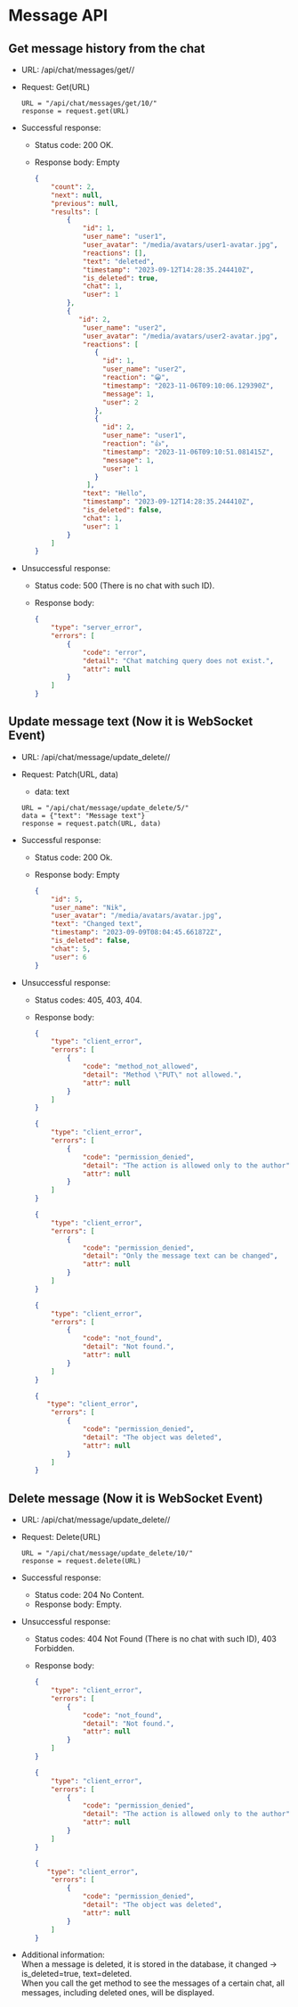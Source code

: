 # Message API


## Get message history from the chat
-   URL: /api/chat/messages/get/<chatId>/
-   Request: Get(URL)

    ```
    URL = "/api/chat/messages/get/10/"
    response = request.get(URL)
    ```

-   Successful response:
    -   Status code: 200 OK.
    -   Response body: Empty

        ```json
        {
            "count": 2,
            "next": null,
            "previous": null,
            "results": [
                {
                    "id": 1,
                    "user_name": "user1",
                    "user_avatar": "/media/avatars/user1-avatar.jpg",
                    "reactions": [],
                    "text": "deleted",
                    "timestamp": "2023-09-12T14:28:35.244410Z",
                    "is_deleted": true,
                    "chat": 1,
                    "user": 1
                },
                {
                   "id": 2,
                    "user_name": "user2",
                    "user_avatar": "/media/avatars/user2-avatar.jpg",
                    "reactions": [
                       {
                         "id": 1,
                         "user_name": "user2",
                         "reaction": "😀",
                         "timestamp": "2023-11-06T09:10:06.129390Z",
                         "message": 1,
                         "user": 2
                       },
                       {
                         "id": 2,
                         "user_name": "user1",
                         "reaction": "👍",
                         "timestamp": "2023-11-06T09:10:51.081415Z",
                         "message": 1,
                         "user": 1
                       }
                     ],
                    "text": "Hello",
                    "timestamp": "2023-09-12T14:28:35.244410Z",
                    "is_deleted": false,
                    "chat": 1,
                    "user": 1
                }
            ]
        }
        ```

-   Unsuccessful response:
    -   Status code: 500 (There is no chat with such ID).
    -   Response body:

        ```json
        {
            "type": "server_error",
            "errors": [
                {
                    "code": "error",
                    "detail": "Chat matching query does not exist.",
                    "attr": null
                }
            ]
        }
        ```

## Update message text (Now it is WebSocket Event)
-   URL: /api/chat/message/update_delete/<messageID>/
-   Request: Patch(URL, data)
    -   data: text

    ```
    URL = "/api/chat/message/update_delete/5/"
    data = {"text": "Message text"}
    response = request.patch(URL, data)
    ```

-   Successful response:
    -   Status code: 200 Ok.
    -   Response body: Empty

        ```json
        {
            "id": 5,
            "user_name": "Nik",
            "user_avatar": "/media/avatars/avatar.jpg",
            "text": "Changed text",
            "timestamp": "2023-09-09T08:04:45.661872Z",
            "is_deleted": false,
            "chat": 5,
            "user": 6
        }
        ```

-   Unsuccessful response:
    -   Status codes: 405, 403, 404.
    -   Response body:

        ```json
        {
            "type": "client_error",
            "errors": [
                {
                    "code": "method_not_allowed",
                    "detail": "Method \"PUT\" not allowed.",
                    "attr": null
                }
            ]
        }
        ```
        
        ```json
        {
            "type": "client_error",
            "errors": [
                {
                    "code": "permission_denied",
                    "detail": "The action is allowed only to the author",
                    "attr": null
                }
            ]
        }
        ```
        
        ```json
        {
            "type": "client_error",
            "errors": [
                {
                    "code": "permission_denied",
                    "detail": "Only the message text can be changed",
                    "attr": null
                }
            ]
        }
        ```
        
        ```json
        {
            "type": "client_error",
            "errors": [
                {
                    "code": "not_found",
                    "detail": "Not found.",
                    "attr": null
                }
            ]
        }
        ```
        
        ```json
        {
           "type": "client_error",
            "errors": [
                {
                    "code": "permission_denied",
                    "detail": "The object was deleted",
                    "attr": null
                }
            ]
        }
        ```
        
## Delete message (Now it is WebSocket Event)
-   URL: /api/chat/message/update_delete/<messageID>/
-   Request: Delete(URL)

    ```
    URL = "/api/chat/message/update_delete/10/"
    response = request.delete(URL)
    ```

-   Successful response:
    -   Status code: 204 No Content.
    -   Response body: Empty.
-   Unsuccessful response:
    -   Status codes: 404 Not Found (There is no chat with such ID), 403 Forbidden.
    -   Response body:

        ```json
        {
            "type": "client_error",
            "errors": [
                {
                    "code": "not_found",
                    "detail": "Not found.",
                    "attr": null
                }
            ]
        }
        ```

        ```json
        {
            "type": "client_error",
            "errors": [
                {
                    "code": "permission_denied",
                    "detail": "The action is allowed only to the author",
                    "attr": null
                }
            ]
        }
        ```
        
        ```json
        {
           "type": "client_error",
            "errors": [
                {
                    "code": "permission_denied",
                    "detail": "The object was deleted",
                    "attr": null
                }
            ]
        }
        ```

-   Additional information:  
    When a message is deleted, it is stored in the database, it changed -> is_deleted=true, text=deleted.  
    When you call the get method to see the messages of a certain chat, all messages, including deleted ones, will be displayed.